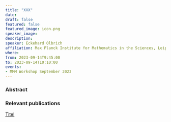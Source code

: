 ```yaml
---
title: "XXX"
date:
draft: false
featured: false
featured_image: icon.png
speaker_image:
description:
speaker: Eckehard Olbrich
affiliation: Max Planck Institute for Mathematics in the Sciences, Leipzig
where:
from: 2023-09-14T9:45:00
to: 2023-09-14T10:10:00
events:
- MMM Workshop September 2023
---
```


### Abstract



### Relevant publications 

[Titel](Leifeld.pdf)
